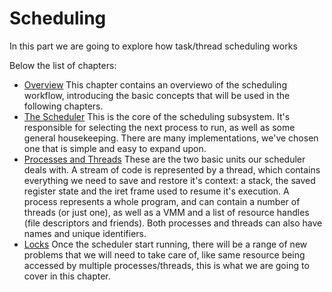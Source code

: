 # Scheduling

In this part we are going to explore how task/thread scheduling works

Below the list of chapters:

*  [Overview](01_Overview.md) This chapter contains an overviewo of the scheduling workflow, introducing the basic concepts that will be used in the following chapters.
*  [The Scheduler](02_Scheduler.md) This is the core of the scheduling subsystem. It's responsible for selecting the next process to run, as well as some general housekeeping. There are many implementations, we've chosen one that is simple and easy to expand upon.
* [Processes and Threads](03_Processes_And_Threads.md) These are the two basic units our scheduler deals with. A stream of code is represented by a thread, which contains everything we need to save and restore it's context: a stack, the saved register state and the iret frame used to resume it's execution. A process represents a whole program, and can contain a number of threads (or just one), as well as a VMM and a list of resource handles (file descriptors and friends). Both processes and threads can also have names and unique identifiers.
* [Locks](04_Locks.md) Once the scheduler start running, there will be a range of new problems that we will need to take care of, like same resource being accessed by multiple processes/threads, this is what we are going to cover in this chapter.
